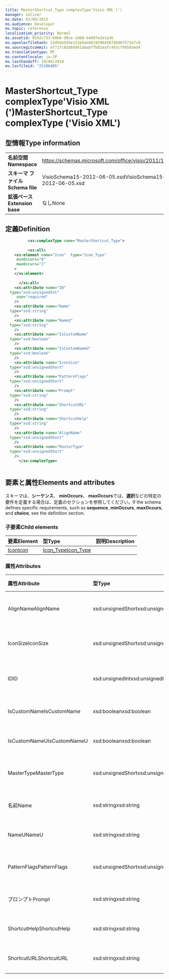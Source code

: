 ```yaml
---
title: MasterShortcut_Type complexType'Visio XML (')
manager: soliver
ms.date: 03/09/2015
ms.audience: Developer
ms.topic: reference
localization_priority: Normal
ms.assetid: 0192c733-09b8-d9ce-1d88-b4d97e2e1a36
ms.openlocfilehash: 23d5de92be151b9ab6819296456746087573e7c0
ms.sourcegitcommit: ef717c65d8dd41ababffb01eafc443c79950aed4
ms.translationtype: MT
ms.contentlocale: ja-JP
ms.lasthandoff: 10/04/2018
ms.locfileid: "25396485"
---
```

# <a name="mastershortcuttype-complextype-visio-xml"></a><span data-ttu-id="e59ed-102">MasterShortcut_Type complexType'Visio XML (')</span><span class="sxs-lookup"><span data-stu-id="e59ed-102">MasterShortcut_Type complexType ('Visio XML')</span></span>

## <a name="type-information"></a><span data-ttu-id="e59ed-103">型情報</span><span class="sxs-lookup"><span data-stu-id="e59ed-103">Type information</span></span>

|||
|:-----|:-----|
|<span data-ttu-id="e59ed-104">**名前空間**</span><span class="sxs-lookup"><span data-stu-id="e59ed-104">**Namespace**</span></span> <br/> |https://schemas.microsoft.com/office/visio/2011/1/core  <br/> |
|<span data-ttu-id="e59ed-105">**スキーマ ファイル**</span><span class="sxs-lookup"><span data-stu-id="e59ed-105">**Schema file**</span></span> <br/> |<span data-ttu-id="e59ed-106">VisioSchema15-2012-06-05.xsd</span><span class="sxs-lookup"><span data-stu-id="e59ed-106">VisioSchema15-2012-06-05.xsd</span></span>  <br/> |
|<span data-ttu-id="e59ed-107">**拡張ベース**</span><span class="sxs-lookup"><span data-stu-id="e59ed-107">**Extension base**</span></span> <br/> |<span data-ttu-id="e59ed-108">なし</span><span class="sxs-lookup"><span data-stu-id="e59ed-108">None</span></span>  <br/> |
   
## <a name="definition"></a><span data-ttu-id="e59ed-109">定義</span><span class="sxs-lookup"><span data-stu-id="e59ed-109">Definition</span></span>

```XML
          <xs:complexType name="MasterShortcut_Type">
          
          <xs:all>
    <xs:element name="Icon"  type="Icon_Type"
     minOccurs="0"
     maxOccurs="1"
    >
    </xs:element>
    
      </xs:all>
    <xs:attribute name="ID"
  type="xsd:unsignedInt"
     use="required"
    />
    <xs:attribute name="Name"
  type="xsd:string"
    />
    <xs:attribute name="NameU"
  type="xsd:string"
    />
    <xs:attribute name="IsCustomName"
  type="xsd:boolean"
    />
    <xs:attribute name="IsCustomNameU"
  type="xsd:boolean"
    />
    <xs:attribute name="IconSize"
  type="xsd:unsignedShort"
    />
    <xs:attribute name="PatternFlags"
  type="xsd:unsignedShort"
    />
    <xs:attribute name="Prompt"
  type="xsd:string"
    />
    <xs:attribute name="ShortcutURL"
  type="xsd:string"
    />
    <xs:attribute name="ShortcutHelp"
  type="xsd:string"
    />
    <xs:attribute name="AlignName"
  type="xsd:unsignedShort"
    />
    <xs:attribute name="MasterType"
  type="xsd:unsignedShort"
    />
      </xs:complexType>
      
```

## <a name="elements-and-attributes"></a><span data-ttu-id="e59ed-110">要素と属性</span><span class="sxs-lookup"><span data-stu-id="e59ed-110">Elements and attributes</span></span>

<span data-ttu-id="e59ed-111">スキーマは、**シーケンス**、 **minOccurs**、 **maxOccurs**では、**選択**などの特定の要件を定義する場合は、定義のセクションを参照してください。</span><span class="sxs-lookup"><span data-stu-id="e59ed-111">If the schema defines specific requirements, such as **sequence**, **minOccurs**, **maxOccurs**, and **choice**, see the definition section.</span></span> 
  
### <a name="child-elements"></a><span data-ttu-id="e59ed-112">子要素</span><span class="sxs-lookup"><span data-stu-id="e59ed-112">Child elements</span></span>

|<span data-ttu-id="e59ed-113">**要素**</span><span class="sxs-lookup"><span data-stu-id="e59ed-113">**Element**</span></span>|<span data-ttu-id="e59ed-114">**型**</span><span class="sxs-lookup"><span data-stu-id="e59ed-114">**Type**</span></span>|<span data-ttu-id="e59ed-115">**説明**</span><span class="sxs-lookup"><span data-stu-id="e59ed-115">**Description**</span></span>|
|:-----|:-----|:-----|
|[<span data-ttu-id="e59ed-116">Icon</span><span class="sxs-lookup"><span data-stu-id="e59ed-116">Icon</span></span>](icon-element-mastershortcut_type-complextypevisio-xml.md) <br/> |[<span data-ttu-id="e59ed-117">Icon_Type</span><span class="sxs-lookup"><span data-stu-id="e59ed-117">Icon_Type</span></span>](icon_type-complextypevisio-xml.md) <br/> ||
   
### <a name="attributes"></a><span data-ttu-id="e59ed-118">属性</span><span class="sxs-lookup"><span data-stu-id="e59ed-118">Attributes</span></span>

|<span data-ttu-id="e59ed-119">**属性**</span><span class="sxs-lookup"><span data-stu-id="e59ed-119">**Attribute**</span></span>|<span data-ttu-id="e59ed-120">**型**</span><span class="sxs-lookup"><span data-stu-id="e59ed-120">**Type**</span></span>|<span data-ttu-id="e59ed-121">**必須**</span><span class="sxs-lookup"><span data-stu-id="e59ed-121">**Required**</span></span>|<span data-ttu-id="e59ed-122">**説明**</span><span class="sxs-lookup"><span data-stu-id="e59ed-122">**Description**</span></span>|<span data-ttu-id="e59ed-123">**使用可能な値**</span><span class="sxs-lookup"><span data-stu-id="e59ed-123">**Possible values**</span></span>|
|:-----|:-----|:-----|:-----|:-----|
|<span data-ttu-id="e59ed-124">AlignName</span><span class="sxs-lookup"><span data-stu-id="e59ed-124">AlignName</span></span>  <br/> |<span data-ttu-id="e59ed-125">xsd:unsignedShort</span><span class="sxs-lookup"><span data-stu-id="e59ed-125">xsd:unsignedShort</span></span>  <br/> |<span data-ttu-id="e59ed-126">省略可能</span><span class="sxs-lookup"><span data-stu-id="e59ed-126">optional</span></span>  <br/> ||<span data-ttu-id="e59ed-127">Xsd:unsignedShort の値を入力します。</span><span class="sxs-lookup"><span data-stu-id="e59ed-127">Values of the xsd:unsignedShort type.</span></span>  <br/> |
|<span data-ttu-id="e59ed-128">IconSize</span><span class="sxs-lookup"><span data-stu-id="e59ed-128">IconSize</span></span>  <br/> |<span data-ttu-id="e59ed-129">xsd:unsignedShort</span><span class="sxs-lookup"><span data-stu-id="e59ed-129">xsd:unsignedShort</span></span>  <br/> |<span data-ttu-id="e59ed-130">省略可能</span><span class="sxs-lookup"><span data-stu-id="e59ed-130">optional</span></span>  <br/> ||<span data-ttu-id="e59ed-131">Xsd:unsignedShort の値を入力します。</span><span class="sxs-lookup"><span data-stu-id="e59ed-131">Values of the xsd:unsignedShort type.</span></span>  <br/> |
|<span data-ttu-id="e59ed-132">ID</span><span class="sxs-lookup"><span data-stu-id="e59ed-132">ID</span></span>  <br/> |<span data-ttu-id="e59ed-133">xsd:unsignedInt</span><span class="sxs-lookup"><span data-stu-id="e59ed-133">xsd:unsignedInt</span></span>  <br/> |<span data-ttu-id="e59ed-134">必須</span><span class="sxs-lookup"><span data-stu-id="e59ed-134">required</span></span>  <br/> ||<span data-ttu-id="e59ed-135">Xsd:unsignedInt の値を入力します。</span><span class="sxs-lookup"><span data-stu-id="e59ed-135">Values of the xsd:unsignedInt type.</span></span>  <br/> |
|<span data-ttu-id="e59ed-136">IsCustomName</span><span class="sxs-lookup"><span data-stu-id="e59ed-136">IsCustomName</span></span>  <br/> |<span data-ttu-id="e59ed-137">xsd:boolean</span><span class="sxs-lookup"><span data-stu-id="e59ed-137">xsd:boolean</span></span>  <br/> |<span data-ttu-id="e59ed-138">省略可能</span><span class="sxs-lookup"><span data-stu-id="e59ed-138">optional</span></span>  <br/> ||<span data-ttu-id="e59ed-139">Xsd:boolean の値を入力します。</span><span class="sxs-lookup"><span data-stu-id="e59ed-139">Values of the xsd:boolean type.</span></span>  <br/> |
|<span data-ttu-id="e59ed-140">IsCustomNameU</span><span class="sxs-lookup"><span data-stu-id="e59ed-140">IsCustomNameU</span></span>  <br/> |<span data-ttu-id="e59ed-141">xsd:boolean</span><span class="sxs-lookup"><span data-stu-id="e59ed-141">xsd:boolean</span></span>  <br/> |<span data-ttu-id="e59ed-142">省略可能</span><span class="sxs-lookup"><span data-stu-id="e59ed-142">optional</span></span>  <br/> ||<span data-ttu-id="e59ed-143">Xsd:boolean の値を入力します。</span><span class="sxs-lookup"><span data-stu-id="e59ed-143">Values of the xsd:boolean type.</span></span>  <br/> |
|<span data-ttu-id="e59ed-144">MasterType</span><span class="sxs-lookup"><span data-stu-id="e59ed-144">MasterType</span></span>  <br/> |<span data-ttu-id="e59ed-145">xsd:unsignedShort</span><span class="sxs-lookup"><span data-stu-id="e59ed-145">xsd:unsignedShort</span></span>  <br/> |<span data-ttu-id="e59ed-146">省略可能</span><span class="sxs-lookup"><span data-stu-id="e59ed-146">optional</span></span>  <br/> ||<span data-ttu-id="e59ed-147">Xsd:unsignedShort の値を入力します。</span><span class="sxs-lookup"><span data-stu-id="e59ed-147">Values of the xsd:unsignedShort type.</span></span>  <br/> |
|<span data-ttu-id="e59ed-148">名前</span><span class="sxs-lookup"><span data-stu-id="e59ed-148">Name</span></span>  <br/> |<span data-ttu-id="e59ed-149">xsd:string</span><span class="sxs-lookup"><span data-stu-id="e59ed-149">xsd:string</span></span>  <br/> |<span data-ttu-id="e59ed-150">省略可能</span><span class="sxs-lookup"><span data-stu-id="e59ed-150">optional</span></span>  <br/> ||<span data-ttu-id="e59ed-151">Xsd:string の値を入力します。</span><span class="sxs-lookup"><span data-stu-id="e59ed-151">Values of the xsd:string type.</span></span>  <br/> |
|<span data-ttu-id="e59ed-152">NameU</span><span class="sxs-lookup"><span data-stu-id="e59ed-152">NameU</span></span>  <br/> |<span data-ttu-id="e59ed-153">xsd:string</span><span class="sxs-lookup"><span data-stu-id="e59ed-153">xsd:string</span></span>  <br/> |<span data-ttu-id="e59ed-154">省略可能</span><span class="sxs-lookup"><span data-stu-id="e59ed-154">optional</span></span>  <br/> ||<span data-ttu-id="e59ed-155">Xsd:string の値を入力します。</span><span class="sxs-lookup"><span data-stu-id="e59ed-155">Values of the xsd:string type.</span></span>  <br/> |
|<span data-ttu-id="e59ed-156">PatternFlags</span><span class="sxs-lookup"><span data-stu-id="e59ed-156">PatternFlags</span></span>  <br/> |<span data-ttu-id="e59ed-157">xsd:unsignedShort</span><span class="sxs-lookup"><span data-stu-id="e59ed-157">xsd:unsignedShort</span></span>  <br/> |<span data-ttu-id="e59ed-158">省略可能</span><span class="sxs-lookup"><span data-stu-id="e59ed-158">optional</span></span>  <br/> ||<span data-ttu-id="e59ed-159">Xsd:unsignedShort の値を入力します。</span><span class="sxs-lookup"><span data-stu-id="e59ed-159">Values of the xsd:unsignedShort type.</span></span>  <br/> |
|<span data-ttu-id="e59ed-160">プロンプト</span><span class="sxs-lookup"><span data-stu-id="e59ed-160">Prompt</span></span>  <br/> |<span data-ttu-id="e59ed-161">xsd:string</span><span class="sxs-lookup"><span data-stu-id="e59ed-161">xsd:string</span></span>  <br/> |<span data-ttu-id="e59ed-162">省略可能</span><span class="sxs-lookup"><span data-stu-id="e59ed-162">optional</span></span>  <br/> ||<span data-ttu-id="e59ed-163">Xsd:string の値を入力します。</span><span class="sxs-lookup"><span data-stu-id="e59ed-163">Values of the xsd:string type.</span></span>  <br/> |
|<span data-ttu-id="e59ed-164">ShortcutHelp</span><span class="sxs-lookup"><span data-stu-id="e59ed-164">ShortcutHelp</span></span>  <br/> |<span data-ttu-id="e59ed-165">xsd:string</span><span class="sxs-lookup"><span data-stu-id="e59ed-165">xsd:string</span></span>  <br/> |<span data-ttu-id="e59ed-166">省略可能</span><span class="sxs-lookup"><span data-stu-id="e59ed-166">optional</span></span>  <br/> ||<span data-ttu-id="e59ed-167">Xsd:string の値を入力します。</span><span class="sxs-lookup"><span data-stu-id="e59ed-167">Values of the xsd:string type.</span></span>  <br/> |
|<span data-ttu-id="e59ed-168">ShortcutURL</span><span class="sxs-lookup"><span data-stu-id="e59ed-168">ShortcutURL</span></span>  <br/> |<span data-ttu-id="e59ed-169">xsd:string</span><span class="sxs-lookup"><span data-stu-id="e59ed-169">xsd:string</span></span>  <br/> |<span data-ttu-id="e59ed-170">省略可能</span><span class="sxs-lookup"><span data-stu-id="e59ed-170">optional</span></span>  <br/> ||<span data-ttu-id="e59ed-171">Xsd:string の値を入力します。</span><span class="sxs-lookup"><span data-stu-id="e59ed-171">Values of the xsd:string type.</span></span>  <br/> |
   

